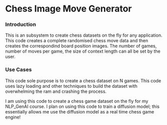 # Chess Image Move Generator

### Introduction
This is an subsystem to create chess datasets on the fly for any application. This code creates a complete randomised chess move data and then creates the correspondind board position images. The number of games, number of moves per game, the size of context length can all be set by the user. 

### Use Cases
This code sole purpose is to create a chess dataset on N games. This code uses lazy loading and other techniques to build the dataset with overwhelming the ram and crashing the process. 

I am using this code to create a chess game dataset on the fly for my NLP_GenAI course. I plan on using this code to train a diffusion model; this essentially allows me use the diffusion model as a real time chess game engine!
